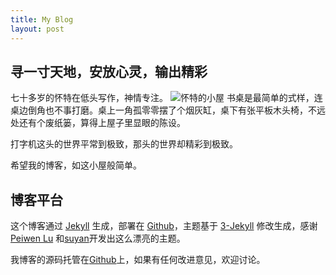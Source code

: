 ```yaml
---
title: My Blog
layout: post
---
```


## 寻一寸天地，安放心灵，输出精彩

七十多岁的怀特在低头写作，神情专注。
![怀特的小屋](https://github.com/wanyiping/wanyiping.github.io/blob/master/assets/img/my_blog.jpg?raw=true)
书桌是最简单的式样，连桌边倒角也不事打磨。桌上一角孤零零摆了个烟灰缸，桌下有张平板木头椅，不远处还有个废纸篓，算得上屋子里显眼的陈设。

打字机这头的世界平常到极致，那头的世界却精彩到极致。

希望我的博客，如这小屋般简单。

## 博客平台

这个博客通过 [Jekyll](http://jekyllrb.com/) 生成，部署在 [Github](https://pages.github.com)，主题基于 [3-Jekyll](https://github.com/P233/3-Jekyll) 修改生成，感谢 [Peiwen Lu](https://github.com/P233) 和[suyan](https://github.com/suyan/suyan.github.io)开发出这么漂亮的主题。

我博客的源码托管在[Github](https://github.com/wanyiping/wanyiping.github.io)上，如果有任何改进意见，欢迎讨论。
